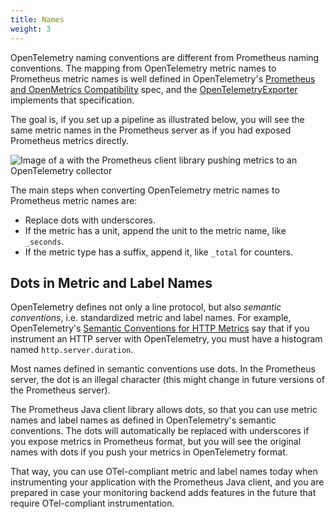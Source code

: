 ```yaml
---
title: Names
weight: 3
---
```


OpenTelemetry naming conventions are different from Prometheus naming conventions. The mapping from OpenTelemetry metric names to Prometheus metric names is well defined in OpenTelemetry's [Prometheus and OpenMetrics Compatibility](https://opentelemetry.io/docs/specs/otel/compatibility/prometheus_and_openmetrics/) spec, and the [OpenTelemetryExporter](/client_java/api/io/prometheus/metrics/exporter/opentelemetry/OpenTelemetryExporter.html) implements that specification.

The goal is, if you set up a pipeline as illustrated below, you will see the same metric names in the Prometheus server as if you had exposed Prometheus metrics directly.

![Image of a with the Prometheus client library pushing metrics to an OpenTelemetry collector](/client_java/images/otel-pipeline.png)

The main steps when converting OpenTelemetry metric names to Prometheus metric names are:

- Replace dots with underscores.
- If the metric has a unit, append the unit to the metric name, like `_seconds`.
- If the metric type has a suffix, append it, like `_total` for counters.

## Dots in Metric and Label Names

OpenTelemetry defines not only a line protocol, but also _semantic conventions_, i.e. standardized metric and label names. For example, OpenTelemetry's [Semantic Conventions for HTTP Metrics](https://opentelemetry.io/docs/specs/otel/metrics/semantic_conventions/http-metrics/) say that if you instrument an HTTP server with OpenTelemetry, you must have a histogram named `http.server.duration`.

Most names defined in semantic conventions use dots. In the Prometheus server, the dot is an illegal character (this might change in future versions of the Prometheus server).

The Prometheus Java client library allows dots, so that you can use metric names and label names as defined in OpenTelemetry's semantic conventions.
The dots will automatically be replaced with underscores if you expose metrics in Prometheus format, but you will see the original names with dots if you push your metrics in OpenTelemetry format.

That way, you can use OTel-compliant metric and label names today when instrumenting your application with the Prometheus Java client, and you are prepared in case your monitoring backend adds features in the future that require OTel-compliant instrumentation.
